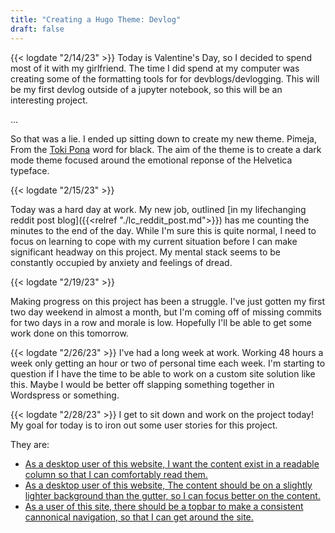 ```yaml
---
title: "Creating a Hugo Theme: Devlog"
draft: false
---
```


{{< logdate "2/14/23" >}}
Today is Valentine's Day, so I decided to spend most of it with my girlfriend.
The time I did spend at my computer was creating some of the
formatting tools for for devblogs/devlogging.
This will be my first devlog outside of a jupyter notebook,
so this will be an interesting project.

...

So that was a lie. I ended up sitting down to create my new theme.
Pimeja, From the [Toki Pona] word for black.
The aim of the theme is to create a dark mode theme focused around
the emotional reponse of the Helvetica typeface.

{{< logdate "2/15/23" >}}

Today was a hard day at work. My new job, outlined [in my lifechanging reddit post blog]({{<relref "./lc_reddit_post.md">}})
has me counting the minutes to the end of the day. While I'm sure this is quite normal, I need to focus on learning
to cope with my current situation before I can make significant headway on this project.
My mental stack seems to be constantly occupied by anxiety and feelings of dread.

{{< logdate "2/19/23" >}}

Making progress on this project has been a struggle. I've just gotten my first two day weekend in almost a month, but I'm
coming off of missing commits for two days in a row and morale is low. Hopefully I'll be able to get some work done on this tomorrow.

{{< logdate "2/26/23" >}}
I've had a long week at work. Working 48 hours a week only getting an hour or two of personal time each week.
I'm starting to question if I have the time to be able to work on a custom site solution like this.
Maybe I would be better off slapping something together in Wordspress or something.

{{< logdate "2/28/23" >}}
I get to sit down and work on the project today! My goal for today is to iron out some user stories for this project.

They are:
- [As a desktop user of this website, I want the content exist in a readable column so that I can comfortably read them.](https://github.com/freylint/freyground/issues/7)
- [As a desktop user of this website, The content should be on a slightly lighter background than the gutter, so I can focus better on the content.](https://github.com/freylint/freyground/issues/8)
- [As a user of this site, there should be a topbar to make a consistent cannonical navigation, so that I can get around the site.](https://github.com/freylint/freyground/issues/9)


[Toki Pona]: https://tokipona.org/
